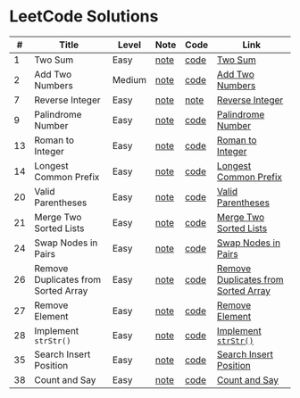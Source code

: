 # LeetCode Solutions


| # | Title | Level | Note | Code | Link  |
| --- | --- | --- | --- | --- | --- |
| 1 | Two Sum | Easy | [note](https://github.com/lonelyandrew/leetcode/blob/master/notes/1-two-sum.md) | [code](https://github.com/lonelyandrew/leetcode/tree/master/src/1-two-sum) | [Two Sum](https://leetcode.com/problems/two-sum) |
| 2 | Add Two Numbers | Medium | [note](https://github.com/lonelyandrew/leetcode/blob/master/notes/2-add-two-nums.md) | [code](https://github.com/lonelyandrew/leetcode/tree/master/src/2-add-two-nums) | [Add Two Numbers](https://leetcode.com/problems/add-two-numbers) |
| 7 | Reverse Integer | Easy | [note](https://github.com/lonelyandrew/leetcode/blob/master/notes/7-reverse-int.md) | [note](https://github.com/lonelyandrew/leetcode/tree/master/src/7-reverse-int) | [Reverse Integer](https://leetcode.com/problems/reverse-integer) |
| 9 | Palindrome Number  | Easy | [note](https://github.com/lonelyandrew/leetcode/blob/master/notes/9-panlindrome-num.md) | [code](https://github.com/lonelyandrew/leetcode/tree/master/src/9-panlindrome-num) |[Palindrome Number](https://leetcode.com/problems/palindrome-number)|
| 13 | Roman to Integer | Easy | [note](https://github.com/lonelyandrew/leetcode/blob/master/notes/13-roman-to-int.md) | [code](https://github.com/lonelyandrew/leetcode/tree/master/src/13-roman-to-int) | [Roman to Integer](https://leetcode.com/problems/roman-to-integer) |
| 14 | Longest Common Prefix | Easy | [note](https://github.com/lonelyandrew/leetcode/blob/master/notes/14-longest-common-prefix.md) | [code](https://github.com/lonelyandrew/leetcode/tree/master/src/14-longest-common-prefix) | [Longest Common Prefix](https://leetcode.com/problems/longest-common-prefix) |
| 20 | Valid Parentheses | Easy | [note](https://github.com/lonelyandrew/leetcode/blob/master/notes/20-valid-parentheses.md) | [code](https://github.com/lonelyandrew/leetcode/tree/master/src/20-valid-parentheses) | [Valid Parentheses](https://leetcode.com/problems/valid-parentheses) |
| 21 | Merge Two Sorted Lists | Easy | [note](https://github.com/lonelyandrew/leetcode/blob/master/notes/21-merge-two-sorted-lists.md) | [code](https://github.com/lonelyandrew/leetcode/tree/master/src/21-merge-two-sorted-lists) | [Merge Two Sorted Lists](https://leetcode.com/problems/merge-two-sorted-lists) |
| 24 | Swap Nodes in Pairs | Easy | [note](https://github.com/lonelyandrew/leetcode/blob/master/notes/24-swap-nodes-in-pairs.md) | [code](https://github.com/lonelyandrew/leetcode/tree/master/src/24-swap-nodes-in-pairs) | [Swap Nodes in Pairs](https://leetcode.com/problems/swap-nodes-in-pairs) |
| 26 | Remove Duplicates from Sorted Array | Easy | [note](https://github.com/lonelyandrew/leetcode/blob/master/notes/26-remove-duplicates-from-sorted-array.md) | [code](https://github.com/lonelyandrew/leetcode/tree/master/src/26-remove-duplicates-from-sorted-array) | [Remove Duplicates from Sorted Array](https://leetcode.com/problems/swap-nodes-in-pairs) |
| 27 | Remove Element | Easy | [note](https://github.com/lonelyandrew/leetcode/blob/master/notes/27-remove-element.md) | [code](https://github.com/lonelyandrew/leetcode/tree/master/src/27-remove-element) | [Remove Element](https://leetcode.com/problems/remove-element) |
| 28 | Implement `strStr()` | Easy | [note](https://github.com/lonelyandrew/leetcode/blob/master/notes/28-implement-strstr.md) | [code](https://github.com/lonelyandrew/leetcode/tree/master/src/28-implement-strstr) | [Implement `strStr()`](https://leetcode.com/problems/implement-strstr) |
| 35 | Search Insert Position | Easy | [note](https://github.com/lonelyandrew/leetcode/blob/master/notes/35-search-insert-position.md) | [code](https://github.com/lonelyandrew/leetcode/tree/master/src/35-search-insert-position) | [Search Insert Position](https://leetcode.com/problems/search-insert-position) |
| 38 | Count and Say | Easy | [note](https://github.com/lonelyandrew/leetcode/blob/master/notes/38-count-and-say.md) | [code](https://github.com/lonelyandrew/leetcode/tree/master/src/38-count-and-say) | [Count and Say](https://leetcode.com/problems/count-and-say) |
